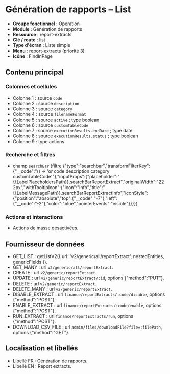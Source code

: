 # Génération de rapports – List

- **Groupe fonctionnel** : Operation
- **Module** : Génération de rapports
- **Ressource** : report-extracts
- **Clé / route** : list
- **Type d'écran** : Liste simple
- **Menu** : report-extracts (priorité 3)
- **Icône** : FindInPage

## Contenu principal
### Colonnes et cellules
- Colonne 1 : source `code`
- Colonne 2 : source `description`
- Colonne 3 : source `category`
- Colonne 4 : source `filenameFormat`
- Colonne 5 : source `active` ; type boolean
- Colonne 6 : source `customTableCode`
- Colonne 7 : source `executionResults.endDate` ; type date
- Colonne 8 : source `executionResults.status` ; type boolean
- Colonne 9 : type actions

### Recherche et filtres
- champ `searchBar` (filtre {"type":"searchbar","transformFilterKey":{"__code":"() => 'or code description category customTableCode'"},"inputProps":{"placeholder":"{{LabelPlaceholdersPath}}.searchBarReportExtract","originalWidth":"222px","withTooltipIcon":{"icon":"Info","title":"{{LabelMessagePath}}.searchBarReportExtractInfo","iconStyle":{"position":"absolute","top":{"__code":"-7"},"left":{"__code":"-2"},"color":"blue","pointerEvents":"visible"}}}})

### Actions et interactions
- Actions de masse désactivées.

## Fournisseur de données
- GET_LIST : getListV2({
  url: 'v2/generic/all/reportExtract',
  nestedEntities,
  genericFields
}).
- GET_MANY : url `v2/generic/all/reportExtract`.
- CREATE : url `v2/generic/reportExtract`.
- UPDATE : url `v2/generic/reportExtract/:id`, options {"method":"PUT"}.
- DELETE : url `v2/generic/reportExtract`.
- DELETE_MANY : url `v2/generic/reportExtract`.
- DISABLE_EXTRACT : url `finance/reportExtracts/:code/disable`, options {"method":"POST"}.
- ENABLE_EXTRACT : url `finance/reportExtracts/:code/enable`, options {"method":"POST"}.
- RUN_EXTRACT : url `finance/reportExtracts/run`, options {"method":"POST"}.
- DOWNLOAD_CSV_FILE : url `admin/files/downloadFile?file=:filePath`, options {"method":"GET"}.

## Localisation et libellés
- Libellé FR : Génération de rapports.
- Libellé EN : Report extracts.